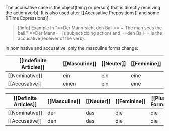 The accusative case is the object(thing or person) that is directly receiving the action(verb). It is also used after [[Accusative Prepositions]] and some [[Time Expressions]].

> [!info] Example
> In "==Der Mann sieht den Ball.==  ~ The man sees the ball." ==Der Mann== is subject(doing action) and ==den Ball== is the accusative(receiver of the verb).

In nominative and accusative, only the masculine forms change:

| [[Indefinite Articles]] | [[Masculine]] | [[Neuter]] | [[Feminine]] |
| ----------------------- | ------------- | ---------- | ------------ |
| [[Nominative]]          | ein           | ein        | eine         |
| [[Accusative]]          | einen         | ein        | eine         |

| [[Definite Articles]] | [[Masculine]] | [[Neuter]] | [[Feminine]] | [[Plural Forms]] |
| --------------------- | ------------- | ---------- | ------------ | ---------------- |
| [[Nominative]]        | der           | das        | die          | die              |
| [[Accusative]]        | den           | das        | die          | die              |